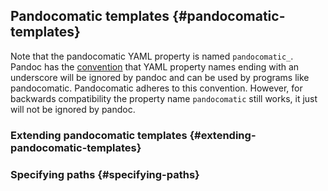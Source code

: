 ## Pandocomatic templates {#pandocomatic-templates}


Note that the pandocomatic YAML property is named `pandocomatic_`. Pandoc has
the [convention](http://pandoc.org/MANUAL.html#metadata-blocks) that YAML
property names ending with an underscore will be ignored by pandoc and can be
used by programs like pandocomatic. Pandocomatic adheres to this convention.
However, for backwards compatibility the property name `pandocomatic` still
works, it just will not be ignored by pandoc.


### Extending pandocomatic templates {#extending-pandocomatic-templates}

### Specifying paths {#specifying-paths}
